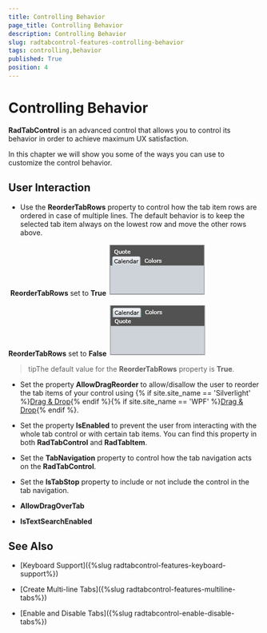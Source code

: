 ```yaml
---
title: Controlling Behavior
page_title: Controlling Behavior
description: Controlling Behavior
slug: radtabcontrol-features-controlling-behavior
tags: controlling,behavior
published: True
position: 4
---
```


# Controlling Behavior



__RadTabControl__ is an advanced control that allows you to control its behavior in order to achieve maximum UX satisfaction.

In this chapter we will show you some of the ways you can use to customize the control behavior. 

## User Interaction

* Use the __ReorderTabRows__ property to control how the tab item rows are ordered in case of multiple lines. The default behavior is to keep the selected tab item always on the lowest row and move the other rows above.

 __ReorderTabRows__ set to __True__
![](images/RadTabControl_Figure_00220.png)

 __ReorderTabRows__ set to __False__
 ![](images/RadTabControl_Figure_00230.png)

>tipThe default value for the __ReorderTabRows__ property is __True__.

* Set the property __AllowDragReorder__ to allow/disallow the user to reorder the tab items of your control using {% if site.site_name == 'Silverlight' %}[Drag & Drop](http://www.telerik.com/help/silverlight/dragdropmanager-overview.html){% endif %}{% if site.site_name == 'WPF' %}[Drag & Drop](http://www.telerik.com/help/wpf/dragdropmanager-overview.html){% endif %}.

* Set the property __IsEnabled__ to prevent the user from interacting with the whole tab control or with certain tab items. You can find this property in both __RadTabControl__ and __RadTabItem__.

* Set the __TabNavigation__ property to control how the tab navigation acts on the __RadTabControl__.

* Set the __IsTabStop__ property to include or not include the control in the tab navigation.

* __AllowDragOverTab__

* __IsTextSearchEnabled__

## See Also

 * [Keyboard Support]({%slug radtabcontrol-features-keyboard-support%})

 * [Create Multi-line Tabs]({%slug radtabcontrol-features-multiline-tabs%})

 * [Enable and Disable Tabs]({%slug radtabcontrol-enable-disable-tabs%})
